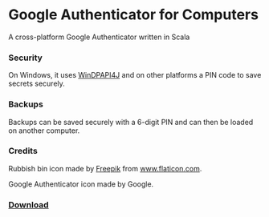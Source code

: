 # Google Authenticator for Computers

A cross-platform Google Authenticator written in Scala


### Security
On Windows, it uses [WinDPAPI4J](https://github.com/peter-gergely-horvath/windpapi4j) and on other platforms a PIN code to save secrets securely.


### Backups
Backups can be saved securely with a 6-digit PIN and can then be loaded on another computer.


### Credits
Rubbish bin icon made by [Freepik](https://www.freepik.com) from www.flaticon.com.

Google Authenticator icon made by Google.



### [Download](https://github.com/MaxiHuHe04/Google-Authenticator/releases/latest)